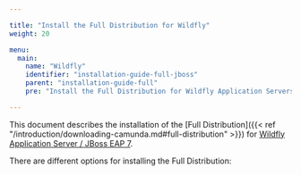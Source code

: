 ```yaml
---

title: "Install the Full Distribution for Wildfly"
weight: 20

menu:
  main:
    name: "Wildfly"
    identifier: "installation-guide-full-jboss"
    parent: "installation-guide-full"
    pre: "Install the Full Distribution for Wildfly Application Servers."

---
```


This document describes the installation of the [Full Distribution]({{< ref "/introduction/downloading-camunda.md#full-distribution" >}}) for [Wildfly Application Server / JBoss EAP 7](http://www.wildfly.org).

There are different options for installing the Full Distribution:
